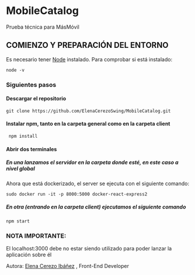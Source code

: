 # MobileCatalog
Prueba técnica para MásMóvil


## COMIENZO Y PREPARACIÓN DEL ENTORNO

Es necesario tener [Node](https://nodejs.org/es/) instalado. Para comprobar si está instalado:

```
node -v
```
### Siguientes pasos

#### Descargar el repositorio

```
git clone https://github.com/ElenaCerezoSwing/MobileCatalog.git
```

#### Instalar npm, tanto en la carpeta general como en la carpeta client
```
 npm install 
```
#### Abrir dos terminales
##### En una lanzamos el servidor en la carpeta donde esté, en este caso a nivel global
Ahora que está dockerizado, el server se ejecuta con el siguiente comando:

```
sudo docker run -it -p 8000:5000 docker-react-express2 
```

##### En otra (entrando en la carpeta client) ejecutamos el siguiente comando
```
npm start
```

### NOTA IMPORTANTE:
El localhost:3000 debe no estar siendo utilizado para poder lanzar la aplicación sobre él

Autora: [Elena Cerezo Ibáñez](https://github.com/ElenaCerezoSwing/) , Front-End Developer




